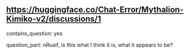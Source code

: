 ## https://huggingface.co/Chat-Error/Mythalion-Kimiko-v2/discussions/1

contains_question: yes

question_part: nRuaif, is this what I think it is, what it appears to be?